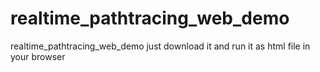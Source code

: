 # realtime_pathtracing_web_demo
realtime_pathtracing_web_demo
just download it and run it as html file in your browser
